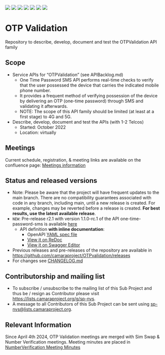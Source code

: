 <a href="https://github.com/camaraproject/OTPvalidation/commits/" title="Last Commit"><img src="https://img.shields.io/github/last-commit/camaraproject/OTPvalidation?style=plastic"></a>
<a href="https://github.com/camaraproject/OTPvalidation/issues" title="Open Issues"><img src="https://img.shields.io/github/issues/camaraproject/OTPvalidation?style=plastic"></a>
<a href="https://github.com/camaraproject/OTPvalidation/pulls" title="Open Pull Requests"><img src="https://img.shields.io/github/issues-pr/camaraproject/OTPvalidation?style=plastic"></a>
<a href="https://github.com/camaraproject/OTPvalidation/graphs/contributors" title="Contributors"><img src="https://img.shields.io/github/contributors/camaraproject/OTPvalidation?style=plastic"></a>
<a href="https://github.com/camaraproject/OTPvalidation" title="Repo Size"><img src="https://img.shields.io/github/repo-size/camaraproject/OTPvalidation?style=plastic"></a>
<a href="https://github.com/camaraproject/OTPvalidation/blob/main/LICENSE" title="License"><img src="https://img.shields.io/badge/License-Apache%202.0-green.svg?style=plastic"></a>
<a href="https://github.com/camaraproject/OTPvalidation/releases/latest" title="Latest Release"><img src="https://img.shields.io/github/release/camaraproject/OTPvalidation?style=plastic"></a>

# OTP Validation

Repository to describe, develop, document and test the OTPValidation API family

## Scope

* Service APIs for “OTPValidation” (see APIBacklog.md)  
  * One Time Password SMS API performs real-time checks to verify that the user possessed the device that carries the indicated mobile phone number.
  * It provides a frequent method of verifying possession of the device by delivering an OTP (one-time password) through SMS and validating it afterwards.
  * NOTE: The scope of this API family should be limited (at least at a first stage) to 4G and 5G.
* Describe, develop, document and test the APIs (with 1-2 Telcos)
  * Started: October 2022
  * Location: virtually

## Meetings


Current schedule, registration, & meeting links are available on the confluence page: [Meetings information](https://wiki.camaraproject.org/display/CAM/OTPValidation)
  
## Status and released versions

* Note: Please be aware that the project will have frequent updates to the main branch. There are no compatibility guarantees associated with code in any branch, including main, until a new release is created. For example, changes may be reverted before a release is created. **For best results, use the latest available release**.
* `NEW`: Pre-release r2.1 with version 1.1.0-rc.1 of the API one-time-password-sms is available [here](https://github.com/camaraproject/OTPvalidation/tree/r2.1)
  - API definition **with inline documentation**:
    - OpenAPI [YAML spec file](https://github.com/camaraproject/OTPvalidation/blob/r2.1/code/API_definitions/one-time-password-sms.yaml)
    - [View it on ReDoc](https://redocly.github.io/redoc/?url=https://raw.githubusercontent.com/camaraproject/OTPvalidation/r2.1/code/API_definitions/one-time-password-sms.yaml&nocors)
    - [View it on Swagger Editor](https://editor.swagger.io/?url=https://raw.githubusercontent.com/camaraproject/OTPvalidation/r2.1/code/API_definitions/one-time-password-sms.yaml)
* Previous releases and pre-releases of the repository are available in https://github.com/camaraproject/OTPvalidation/releases 
* For changes see [CHANGELOG.md](https://github.com/camaraproject/OTPvalidation/blob/main/CHANGELOG.md)

## Contributorship and mailing list

* To subscribe / unsubscribe to the mailing list of this Sub Project and thus be / resign as Contributor please visit <https://lists.camaraproject.org/g/sp-nvs>.
* A message to all Contributors of this Sub Project can be sent using <sp-nvs@lists.camaraproject.org>.



## Relevant Information

Since April 4th 2024, OTP Validation meetings are merged with Sim Swap & Number Verification meetings. Meeting minutes are placed in [NumberVerification Meeting Minutes](https://lf-camaraproject.atlassian.net/wiki/x/hDze)